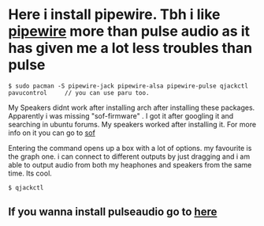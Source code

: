 # Here i install pipewire. Tbh i like [pipewire](https://wiki.archlinux.org/title/PipeWire) more than pulse audio as it has given me a lot less troubles than  pulse 

```
$ sudo pacman -S pipewire-jack pipewire-alsa pipewire-pulse qjackctl pavucontrol     // you can use paru too.
```

My Speakers didnt work after installing arch after installing these packages. Apparently i was missing "sof-firmware" . I got it after googling it and searching in ubuntu forums. My speakers worked after installing it. For more info on it you can go to [sof](https://www.sofproject.org/) 

Entering the command opens up a box with a lot of options. my favourite is the graph one. i can connect to different outputs by just dragging and i am able to output audio from both my heaphones and speakers from the same time. Its cool.  
```
$ qjackctl 
```

## If you wanna install pulseaudio go to [here](https://wiki.archlinux.org/title/PulseAudio)
